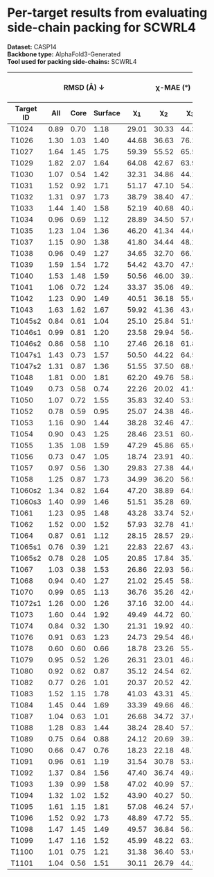 # Per-target results from evaluating side-chain packing for SCWRL4

**Dataset:** CASP14  
**Backbone type:** AlphaFold3-Generated  
**Tool used for packing side-chains:** SCWRL4  
<table style="width:85%;">
  <thead>
    <tr>
      <th></th>
      <th colspan="3"><strong>RMSD (Å) ↓</strong></th>
      <th colspan="4"><strong>&chi;-MAE (°) ↓</strong></th>
      <th><strong>RR (%) ↑</strong></th>
      <th colspan="3"><strong>Steric Clashes (#) ↓</strong></th>
    </tr>
    <tr>
      <th><strong>Target ID</strong></th>
      <th><strong>All</strong></th>
      <th><strong>Core</strong></th>
      <th><strong>Surface</strong></th>
      <th>&chi;<sub>1</sub></th>
      <th>&chi;<sub>2</sub></th>
      <th>&chi;<sub>3</sub></th>
      <th>&chi;<sub>4</sub></th>
      <th>&chi;<sub>1-4</sub></th>
      <th>100%</th>
      <th>90%</th>
      <th>80%</th>
    </tr>
  </thead>
  <tbody>
    <tr>
      <td>T1024</td>
      <td>0.89</td>
      <td>0.70</td>
      <td>1.18</td>
      <td>29.01</td>
      <td>30.33</td>
      <td>44.33</td>
      <td>45.44</td>
      <td>49.5</td>
      <td>214.0</td>
      <td>56.0</td>
      <td>10.0</td>
    </tr>
    <tr>
      <td>T1026</td>
      <td>1.30</td>
      <td>1.03</td>
      <td>1.40</td>
      <td>44.68</td>
      <td>36.63</td>
      <td>76.16</td>
      <td>73.12</td>
      <td>37.8</td>
      <td>71.0</td>
      <td>11.0</td>
      <td>1.0</td>
    </tr>
    <tr>
      <td>T1027</td>
      <td>1.64</td>
      <td>1.45</td>
      <td>1.75</td>
      <td>59.39</td>
      <td>55.52</td>
      <td>65.52</td>
      <td>58.56</td>
      <td>14.5</td>
      <td>129.0</td>
      <td>36.0</td>
      <td>7.0</td>
    </tr>
    <tr>
      <td>T1029</td>
      <td>1.82</td>
      <td>2.07</td>
      <td>1.64</td>
      <td>64.08</td>
      <td>42.67</td>
      <td>63.90</td>
      <td>63.94</td>
      <td>25.9</td>
      <td>71.0</td>
      <td>16.0</td>
      <td>4.0</td>
    </tr>
    <tr>
      <td>T1030</td>
      <td>1.07</td>
      <td>0.54</td>
      <td>1.42</td>
      <td>32.31</td>
      <td>34.86</td>
      <td>44.11</td>
      <td>57.05</td>
      <td>43.3</td>
      <td>107.0</td>
      <td>22.0</td>
      <td>5.0</td>
    </tr>
    <tr>
      <td>T1031</td>
      <td>1.52</td>
      <td>0.92</td>
      <td>1.71</td>
      <td>51.17</td>
      <td>47.10</td>
      <td>54.38</td>
      <td>35.59</td>
      <td>19.5</td>
      <td>41.0</td>
      <td>13.0</td>
      <td>5.0</td>
    </tr>
    <tr>
      <td>T1032</td>
      <td>1.31</td>
      <td>0.97</td>
      <td>1.73</td>
      <td>38.79</td>
      <td>38.40</td>
      <td>47.25</td>
      <td>56.19</td>
      <td>38.8</td>
      <td>78.0</td>
      <td>15.0</td>
      <td>3.0</td>
    </tr>
    <tr>
      <td>T1033</td>
      <td>1.44</td>
      <td>1.40</td>
      <td>1.58</td>
      <td>52.19</td>
      <td>40.68</td>
      <td>40.82</td>
      <td>70.51</td>
      <td>28.7</td>
      <td>25.0</td>
      <td>2.0</td>
      <td>0.0</td>
    </tr>
    <tr>
      <td>T1034</td>
      <td>0.96</td>
      <td>0.69</td>
      <td>1.12</td>
      <td>28.89</td>
      <td>34.50</td>
      <td>57.04</td>
      <td>73.19</td>
      <td>44.7</td>
      <td>83.0</td>
      <td>17.0</td>
      <td>5.0</td>
    </tr>
    <tr>
      <td>T1035</td>
      <td>1.23</td>
      <td>1.04</td>
      <td>1.36</td>
      <td>46.20</td>
      <td>41.34</td>
      <td>44.68</td>
      <td>47.45</td>
      <td>28.4</td>
      <td>33.0</td>
      <td>2.0</td>
      <td>0.0</td>
    </tr>
    <tr>
      <td>T1037</td>
      <td>1.15</td>
      <td>0.90</td>
      <td>1.38</td>
      <td>41.80</td>
      <td>34.44</td>
      <td>48.26</td>
      <td>45.53</td>
      <td>34.3</td>
      <td>202.0</td>
      <td>38.0</td>
      <td>7.0</td>
    </tr>
    <tr>
      <td>T1038</td>
      <td>0.96</td>
      <td>0.49</td>
      <td>1.27</td>
      <td>34.65</td>
      <td>32.70</td>
      <td>66.72</td>
      <td>51.17</td>
      <td>46.6</td>
      <td>92.0</td>
      <td>23.0</td>
      <td>5.0</td>
    </tr>
    <tr>
      <td>T1039</td>
      <td>1.59</td>
      <td>1.54</td>
      <td>1.72</td>
      <td>54.42</td>
      <td>43.70</td>
      <td>47.91</td>
      <td>27.51</td>
      <td>23.2</td>
      <td>51.0</td>
      <td>10.0</td>
      <td>1.0</td>
    </tr>
    <tr>
      <td>T1040</td>
      <td>1.53</td>
      <td>1.48</td>
      <td>1.59</td>
      <td>50.56</td>
      <td>46.00</td>
      <td>39.39</td>
      <td>69.11</td>
      <td>23.5</td>
      <td>53.0</td>
      <td>12.0</td>
      <td>1.0</td>
    </tr>
    <tr>
      <td>T1041</td>
      <td>1.06</td>
      <td>0.72</td>
      <td>1.24</td>
      <td>33.37</td>
      <td>35.06</td>
      <td>49.26</td>
      <td>52.88</td>
      <td>40.8</td>
      <td>102.0</td>
      <td>23.0</td>
      <td>8.0</td>
    </tr>
    <tr>
      <td>T1042</td>
      <td>1.23</td>
      <td>0.90</td>
      <td>1.49</td>
      <td>40.51</td>
      <td>36.18</td>
      <td>55.64</td>
      <td>41.24</td>
      <td>33.6</td>
      <td>124.0</td>
      <td>19.0</td>
      <td>5.0</td>
    </tr>
    <tr>
      <td>T1043</td>
      <td>1.63</td>
      <td>1.62</td>
      <td>1.67</td>
      <td>59.92</td>
      <td>41.36</td>
      <td>43.67</td>
      <td>43.64</td>
      <td>23.3</td>
      <td>29.0</td>
      <td>7.0</td>
      <td>2.0</td>
    </tr>
    <tr>
      <td>T1045s2</td>
      <td>0.84</td>
      <td>0.61</td>
      <td>1.04</td>
      <td>25.10</td>
      <td>25.84</td>
      <td>51.95</td>
      <td>67.50</td>
      <td>51.0</td>
      <td>70.0</td>
      <td>14.0</td>
      <td>0.0</td>
    </tr>
    <tr>
      <td>T1046s1</td>
      <td>0.99</td>
      <td>0.81</td>
      <td>1.20</td>
      <td>23.58</td>
      <td>29.94</td>
      <td>56.46</td>
      <td>58.89</td>
      <td>53.7</td>
      <td>31.0</td>
      <td>5.0</td>
      <td>2.0</td>
    </tr>
    <tr>
      <td>T1046s2</td>
      <td>0.86</td>
      <td>0.58</td>
      <td>1.10</td>
      <td>27.46</td>
      <td>26.18</td>
      <td>61.87</td>
      <td>52.48</td>
      <td>53.6</td>
      <td>88.0</td>
      <td>18.0</td>
      <td>3.0</td>
    </tr>
    <tr>
      <td>T1047s1</td>
      <td>1.43</td>
      <td>0.73</td>
      <td>1.57</td>
      <td>50.50</td>
      <td>44.22</td>
      <td>64.59</td>
      <td>72.52</td>
      <td>38.6</td>
      <td>34.0</td>
      <td>3.0</td>
      <td>0.0</td>
    </tr>
    <tr>
      <td>T1047s2</td>
      <td>1.31</td>
      <td>0.87</td>
      <td>1.36</td>
      <td>51.55</td>
      <td>37.50</td>
      <td>68.90</td>
      <td>81.55</td>
      <td>33.9</td>
      <td>92.0</td>
      <td>15.0</td>
      <td>3.0</td>
    </tr>
    <tr>
      <td>T1048</td>
      <td>1.81</td>
      <td>0.00</td>
      <td>1.81</td>
      <td>62.20</td>
      <td>49.76</td>
      <td>58.84</td>
      <td>77.29</td>
      <td>9.8</td>
      <td>16.0</td>
      <td>1.0</td>
      <td>0.0</td>
    </tr>
    <tr>
      <td>T1049</td>
      <td>0.73</td>
      <td>0.58</td>
      <td>0.74</td>
      <td>22.26</td>
      <td>20.02</td>
      <td>41.92</td>
      <td>74.12</td>
      <td>66.4</td>
      <td>102.0</td>
      <td>29.0</td>
      <td>11.0</td>
    </tr>
    <tr>
      <td>T1050</td>
      <td>1.07</td>
      <td>0.72</td>
      <td>1.55</td>
      <td>35.83</td>
      <td>32.40</td>
      <td>53.53</td>
      <td>58.83</td>
      <td>45.5</td>
      <td>506.0</td>
      <td>123.0</td>
      <td>27.0</td>
    </tr>
    <tr>
      <td>T1052</td>
      <td>0.78</td>
      <td>0.59</td>
      <td>0.95</td>
      <td>25.07</td>
      <td>24.38</td>
      <td>46.43</td>
      <td>49.40</td>
      <td>61.7</td>
      <td>510.0</td>
      <td>107.0</td>
      <td>24.0</td>
    </tr>
    <tr>
      <td>T1053</td>
      <td>1.16</td>
      <td>0.90</td>
      <td>1.44</td>
      <td>38.28</td>
      <td>32.46</td>
      <td>47.36</td>
      <td>64.08</td>
      <td>37.7</td>
      <td>348.0</td>
      <td>88.0</td>
      <td>23.0</td>
    </tr>
    <tr>
      <td>T1054</td>
      <td>0.90</td>
      <td>0.43</td>
      <td>1.25</td>
      <td>28.46</td>
      <td>23.51</td>
      <td>60.43</td>
      <td>68.09</td>
      <td>59.5</td>
      <td>40.0</td>
      <td>9.0</td>
      <td>3.0</td>
    </tr>
    <tr>
      <td>T1055</td>
      <td>1.35</td>
      <td>1.08</td>
      <td>1.59</td>
      <td>47.29</td>
      <td>45.86</td>
      <td>65.60</td>
      <td>80.13</td>
      <td>31.9</td>
      <td>37.0</td>
      <td>4.0</td>
      <td>2.0</td>
    </tr>
    <tr>
      <td>T1056</td>
      <td>0.73</td>
      <td>0.47</td>
      <td>1.05</td>
      <td>18.74</td>
      <td>23.91</td>
      <td>40.37</td>
      <td>61.88</td>
      <td>62.5</td>
      <td>81.0</td>
      <td>16.0</td>
      <td>3.0</td>
    </tr>
    <tr>
      <td>T1057</td>
      <td>0.97</td>
      <td>0.56</td>
      <td>1.30</td>
      <td>29.83</td>
      <td>27.38</td>
      <td>44.64</td>
      <td>47.11</td>
      <td>51.4</td>
      <td>189.0</td>
      <td>47.0</td>
      <td>11.0</td>
    </tr>
    <tr>
      <td>T1058</td>
      <td>1.25</td>
      <td>0.87</td>
      <td>1.73</td>
      <td>34.99</td>
      <td>36.20</td>
      <td>56.93</td>
      <td>50.71</td>
      <td>43.9</td>
      <td>174.0</td>
      <td>43.0</td>
      <td>15.0</td>
    </tr>
    <tr>
      <td>T1060s2</td>
      <td>1.34</td>
      <td>0.82</td>
      <td>1.64</td>
      <td>47.20</td>
      <td>38.89</td>
      <td>64.57</td>
      <td>67.04</td>
      <td>38.6</td>
      <td>157.0</td>
      <td>33.0</td>
      <td>4.0</td>
    </tr>
    <tr>
      <td>T1060s3</td>
      <td>1.40</td>
      <td>0.99</td>
      <td>1.46</td>
      <td>51.51</td>
      <td>35.28</td>
      <td>69.76</td>
      <td>62.33</td>
      <td>37.7</td>
      <td>29.0</td>
      <td>7.0</td>
      <td>2.0</td>
    </tr>
    <tr>
      <td>T1061</td>
      <td>1.23</td>
      <td>0.95</td>
      <td>1.48</td>
      <td>43.28</td>
      <td>33.74</td>
      <td>52.64</td>
      <td>59.35</td>
      <td>38.0</td>
      <td>538.0</td>
      <td>127.0</td>
      <td>34.0</td>
    </tr>
    <tr>
      <td>T1062</td>
      <td>1.52</td>
      <td>0.00</td>
      <td>1.52</td>
      <td>57.93</td>
      <td>32.78</td>
      <td>41.98</td>
      <td>84.99</td>
      <td>32.1</td>
      <td>9.0</td>
      <td>2.0</td>
      <td>0.0</td>
    </tr>
    <tr>
      <td>T1064</td>
      <td>0.87</td>
      <td>0.61</td>
      <td>1.12</td>
      <td>28.15</td>
      <td>28.57</td>
      <td>29.85</td>
      <td>22.63</td>
      <td>62.6</td>
      <td>67.0</td>
      <td>13.0</td>
      <td>1.0</td>
    </tr>
    <tr>
      <td>T1065s1</td>
      <td>0.76</td>
      <td>0.39</td>
      <td>1.21</td>
      <td>22.83</td>
      <td>22.67</td>
      <td>43.85</td>
      <td>38.21</td>
      <td>61.3</td>
      <td>25.0</td>
      <td>4.0</td>
      <td>0.0</td>
    </tr>
    <tr>
      <td>T1065s2</td>
      <td>0.78</td>
      <td>0.28</td>
      <td>1.05</td>
      <td>20.85</td>
      <td>17.84</td>
      <td>35.78</td>
      <td>50.12</td>
      <td>66.7</td>
      <td>30.0</td>
      <td>3.0</td>
      <td>1.0</td>
    </tr>
    <tr>
      <td>T1067</td>
      <td>1.03</td>
      <td>0.38</td>
      <td>1.53</td>
      <td>26.86</td>
      <td>22.93</td>
      <td>56.83</td>
      <td>75.47</td>
      <td>56.5</td>
      <td>99.0</td>
      <td>18.0</td>
      <td>5.0</td>
    </tr>
    <tr>
      <td>T1068</td>
      <td>0.94</td>
      <td>0.40</td>
      <td>1.27</td>
      <td>21.02</td>
      <td>25.45</td>
      <td>58.32</td>
      <td>60.50</td>
      <td>56.0</td>
      <td>82.0</td>
      <td>27.0</td>
      <td>13.0</td>
    </tr>
    <tr>
      <td>T1070</td>
      <td>0.99</td>
      <td>0.65</td>
      <td>1.13</td>
      <td>36.76</td>
      <td>35.26</td>
      <td>42.66</td>
      <td>54.18</td>
      <td>45.8</td>
      <td>128.0</td>
      <td>16.0</td>
      <td>0.0</td>
    </tr>
    <tr>
      <td>T1072s1</td>
      <td>1.26</td>
      <td>0.00</td>
      <td>1.26</td>
      <td>37.16</td>
      <td>32.00</td>
      <td>44.86</td>
      <td>48.00</td>
      <td>42.2</td>
      <td>15.0</td>
      <td>1.0</td>
      <td>0.0</td>
    </tr>
    <tr>
      <td>T1073</td>
      <td>1.60</td>
      <td>0.44</td>
      <td>1.92</td>
      <td>49.49</td>
      <td>44.72</td>
      <td>60.71</td>
      <td>80.41</td>
      <td>23.1</td>
      <td>16.0</td>
      <td>2.0</td>
      <td>0.0</td>
    </tr>
    <tr>
      <td>T1074</td>
      <td>0.84</td>
      <td>0.32</td>
      <td>1.30</td>
      <td>21.31</td>
      <td>19.92</td>
      <td>40.34</td>
      <td>45.21</td>
      <td>61.3</td>
      <td>35.0</td>
      <td>5.0</td>
      <td>1.0</td>
    </tr>
    <tr>
      <td>T1076</td>
      <td>0.91</td>
      <td>0.63</td>
      <td>1.23</td>
      <td>24.73</td>
      <td>29.54</td>
      <td>46.64</td>
      <td>64.21</td>
      <td>56.3</td>
      <td>250.0</td>
      <td>59.0</td>
      <td>12.0</td>
    </tr>
    <tr>
      <td>T1078</td>
      <td>0.60</td>
      <td>0.60</td>
      <td>0.66</td>
      <td>18.78</td>
      <td>23.26</td>
      <td>55.40</td>
      <td>41.33</td>
      <td>71.2</td>
      <td>80.0</td>
      <td>24.0</td>
      <td>9.0</td>
    </tr>
    <tr>
      <td>T1079</td>
      <td>0.95</td>
      <td>0.52</td>
      <td>1.26</td>
      <td>26.31</td>
      <td>23.01</td>
      <td>46.83</td>
      <td>54.78</td>
      <td>55.3</td>
      <td>284.0</td>
      <td>62.0</td>
      <td>12.0</td>
    </tr>
    <tr>
      <td>T1080</td>
      <td>0.92</td>
      <td>0.62</td>
      <td>0.87</td>
      <td>35.12</td>
      <td>24.54</td>
      <td>62.73</td>
      <td>58.19</td>
      <td>53.1</td>
      <td>43.0</td>
      <td>5.0</td>
      <td>0.0</td>
    </tr>
    <tr>
      <td>T1082</td>
      <td>0.77</td>
      <td>0.26</td>
      <td>1.01</td>
      <td>20.37</td>
      <td>20.52</td>
      <td>42.70</td>
      <td>62.77</td>
      <td>55.2</td>
      <td>36.0</td>
      <td>6.0</td>
      <td>2.0</td>
    </tr>
    <tr>
      <td>T1083</td>
      <td>1.52</td>
      <td>1.15</td>
      <td>1.78</td>
      <td>41.03</td>
      <td>43.31</td>
      <td>45.19</td>
      <td>77.75</td>
      <td>35.4</td>
      <td>34.0</td>
      <td>6.0</td>
      <td>0.0</td>
    </tr>
    <tr>
      <td>T1084</td>
      <td>1.45</td>
      <td>0.44</td>
      <td>1.69</td>
      <td>33.39</td>
      <td>49.66</td>
      <td>46.29</td>
      <td>68.45</td>
      <td>37.5</td>
      <td>23.0</td>
      <td>1.0</td>
      <td>0.0</td>
    </tr>
    <tr>
      <td>T1087</td>
      <td>1.04</td>
      <td>0.63</td>
      <td>1.01</td>
      <td>26.68</td>
      <td>34.72</td>
      <td>37.60</td>
      <td>36.17</td>
      <td>47.1</td>
      <td>46.0</td>
      <td>9.0</td>
      <td>2.0</td>
    </tr>
    <tr>
      <td>T1088</td>
      <td>1.28</td>
      <td>0.83</td>
      <td>1.44</td>
      <td>38.24</td>
      <td>28.40</td>
      <td>57.26</td>
      <td>31.55</td>
      <td>50.7</td>
      <td>77.0</td>
      <td>19.0</td>
      <td>1.0</td>
    </tr>
    <tr>
      <td>T1089</td>
      <td>0.75</td>
      <td>0.64</td>
      <td>0.88</td>
      <td>24.12</td>
      <td>20.69</td>
      <td>39.32</td>
      <td>50.14</td>
      <td>60.7</td>
      <td>320.0</td>
      <td>84.0</td>
      <td>18.0</td>
    </tr>
    <tr>
      <td>T1090</td>
      <td>0.66</td>
      <td>0.47</td>
      <td>0.76</td>
      <td>18.23</td>
      <td>22.18</td>
      <td>48.70</td>
      <td>35.70</td>
      <td>72.7</td>
      <td>146.0</td>
      <td>51.0</td>
      <td>24.0</td>
    </tr>
    <tr>
      <td>T1091</td>
      <td>0.96</td>
      <td>0.61</td>
      <td>1.19</td>
      <td>31.54</td>
      <td>30.78</td>
      <td>53.81</td>
      <td>62.87</td>
      <td>50.0</td>
      <td>182.0</td>
      <td>52.0</td>
      <td>14.0</td>
    </tr>
    <tr>
      <td>T1092</td>
      <td>1.37</td>
      <td>0.84</td>
      <td>1.56</td>
      <td>47.40</td>
      <td>36.74</td>
      <td>49.83</td>
      <td>66.44</td>
      <td>32.6</td>
      <td>232.0</td>
      <td>51.0</td>
      <td>7.0</td>
    </tr>
    <tr>
      <td>T1093</td>
      <td>1.39</td>
      <td>0.99</td>
      <td>1.58</td>
      <td>47.02</td>
      <td>40.99</td>
      <td>57.26</td>
      <td>60.27</td>
      <td>32.0</td>
      <td>298.0</td>
      <td>63.0</td>
      <td>13.0</td>
    </tr>
    <tr>
      <td>T1094</td>
      <td>1.32</td>
      <td>1.02</td>
      <td>1.52</td>
      <td>43.90</td>
      <td>40.27</td>
      <td>50.17</td>
      <td>54.03</td>
      <td>33.0</td>
      <td>257.0</td>
      <td>43.0</td>
      <td>7.0</td>
    </tr>
    <tr>
      <td>T1095</td>
      <td>1.61</td>
      <td>1.15</td>
      <td>1.81</td>
      <td>57.08</td>
      <td>46.24</td>
      <td>57.61</td>
      <td>67.39</td>
      <td>22.1</td>
      <td>332.0</td>
      <td>58.0</td>
      <td>7.0</td>
    </tr>
    <tr>
      <td>T1096</td>
      <td>1.52</td>
      <td>0.92</td>
      <td>1.73</td>
      <td>48.89</td>
      <td>47.72</td>
      <td>55.19</td>
      <td>43.49</td>
      <td>29.8</td>
      <td>188.0</td>
      <td>41.0</td>
      <td>8.0</td>
    </tr>
    <tr>
      <td>T1098</td>
      <td>1.47</td>
      <td>1.45</td>
      <td>1.49</td>
      <td>49.57</td>
      <td>36.84</td>
      <td>56.38</td>
      <td>41.35</td>
      <td>43.9</td>
      <td>193.0</td>
      <td>35.0</td>
      <td>9.0</td>
    </tr>
    <tr>
      <td>T1099</td>
      <td>1.47</td>
      <td>1.16</td>
      <td>1.52</td>
      <td>45.99</td>
      <td>48.22</td>
      <td>63.21</td>
      <td>48.92</td>
      <td>25.9</td>
      <td>100.0</td>
      <td>29.0</td>
      <td>10.0</td>
    </tr>
    <tr>
      <td>T1100</td>
      <td>1.01</td>
      <td>0.75</td>
      <td>1.21</td>
      <td>31.38</td>
      <td>36.40</td>
      <td>53.09</td>
      <td>57.45</td>
      <td>44.3</td>
      <td>115.0</td>
      <td>24.0</td>
      <td>4.0</td>
    </tr>
    <tr>
      <td>T1101</td>
      <td>1.04</td>
      <td>0.56</td>
      <td>1.51</td>
      <td>30.11</td>
      <td>26.79</td>
      <td>44.26</td>
      <td>65.72</td>
      <td>56.1</td>
      <td>136.0</td>
      <td>29.0</td>
      <td>9.0</td>
    </tr>
  </tbody>
</table>